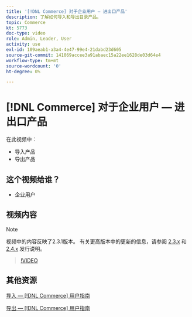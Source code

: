 ```yaml
---
title: '[!DNL Commerce] 对于企业用户 — 进出口产品'
description: 了解如何导入和导出目录产品。
topic: Commerce
kt: 5773
doc-type: video
role: Admin, Leader, User
activity: use
exl-id: 109aeab1-a3a4-4e47-99e4-21dabd23d605
source-git-commit: 141069accee3a91abaec15a22ee1628de03d64e4
workflow-type: tm+mt
source-wordcount: '0'
ht-degree: 0%

---
```


# [!DNL Commerce] 对于企业用户 — 进出口产品

在此视频中：

- 导入产品
- 导出产品

## 这个视频给谁？

- 企业用户

## 视频内容

>[!NOTE]
>
>视频中的内容反映了2.3.1版本。 有关更高版本中的更新的信息，请参阅 [ 2.3.x](https://devdocs.magento.com/guides/v2.3/release-notes/bk-release-notes.html) 和 [2.4.x](https://devdocs.magento.com/guides/v2.4/release-notes/bk-release-notes.html) 发行说明。

>[!VIDEO](https://video.tv.adobe.com/v/35958?quality=12&learn=on)

## 其他资源

[导入 —  [!DNL Commerce] 用户指南](https://docs.magento.com/user-guide/system/data-import.html)

[导出 —  [!DNL Commerce] 用户指南](https://docs.magento.com/user-guide/system/data-export.html)
